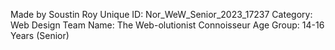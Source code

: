Made by Soustin Roy
Unique ID: Nor_WeW_Senior_2023_17237
Category: Web Design
Team Name: The Web-olutionist Connoisseur
Age Group: 14-16 Years (Senior)